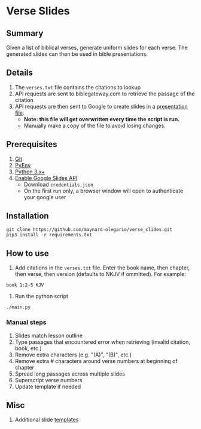 # Verse Slides

## Summary
Given a list of biblical verses, generate uniform slides for each verse.  The generated slides can then be used in bible presentations.

## Details
1. The `verses.txt` file contains the citations to lookup
1. API requests are sent to biblegateway.com to retrieve the passage of the citation
1. API requests are then sent to Google to create slides in a [presentation file](https://docs.google.com/presentation/d/12XDv6JAdduXgoTneZdQ9tawfGouTPQLExTUEb3RUurU/).
   - **Note: this file will get overwritten every time the script is run.**
   - Manually make a copy of the file to avoid losing changes.

## Prerequisites
1. [Git](https://help.github.com/en/github/getting-started-with-github/set-up-git#setting-up-git)
1. [PyEnv](https://github.com/pyenv/pyenv#installation)
1. [Python 3.x+](https://www.python.org/downloads/)
1. [Enable Google Slides API](https://developers.google.com/slides/quickstart/python)
   - Download `credentials.json`
   - On the first run only, a browser window will open to authenticate your google user

## Installation
```
git clone https://github.com/maynard-olegario/verse_slides.git
pip3 install -r requirements.txt
```

## How to use
1. Add citations in the `verses.txt` file.  Enter the book name, then chapter, then verse, then version (defaults to NKJV if ommitted).  For example:
```
book 1:2-5 KJV
```
1. Run the python script
```
./main.py
```
### Manual steps
1. Slides match lesson outline
1. Type passages that encountered error when retrieving (invalid citation, book, etc.)
1. Remove extra characters (e.g. "(A)", "(B)", etc.)
1. Remove extra # characters around verse numbers at beginning of chapter
1. Spread long passages across multiple slides
1. Superscript verse numbers
1. Update template if needed

## Misc
1. Additional slide [templates](https://www.slidescarnival.com/)